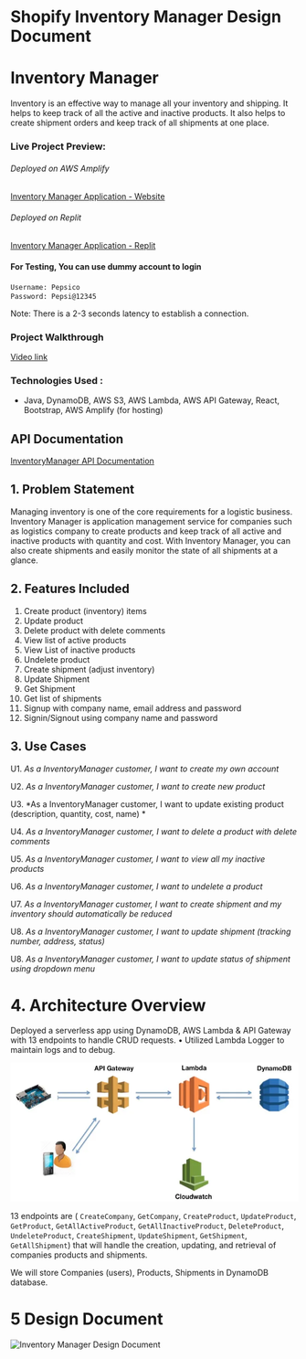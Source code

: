 # Shopify Inventory Manager Design Document

# Inventory Manager
Inventory is an effective way to manage all your inventory and shipping. It helps to keep track of all the active and inactive products.
It also helps to create shipment orders and keep track of all shipments at one place.


### Live Project Preview:
###### Deployed on AWS Amplify
[Inventory Manager Application - Website](https://main.d2tsc03xo6nb5v.amplifyapp.com/)

###### Deployed on Replit
[Inventory Manager Application - Replit](https://inventorymanager-frontend.poojaleo.repl.co/)

#### For Testing, You can use dummy account to login
    Username: Pepsico
    Password: Pepsi@12345

Note: There is a 2-3 seconds latency to establish a connection.

### Project Walkthrough
[Video link](https://www.loom.com/share/3fd04979bcce4ae8a5df0f73e11ad606)

### Technologies Used :
* Java, DynamoDB, AWS S3, AWS Lambda, AWS API Gateway, React, Bootstrap, AWS Amplify (for hosting)

## API Documentation
[InventoryManager API Documentation](http://invmanager-swagger.s3-website-us-west-2.amazonaws.com/#post-/company)

## 1. Problem Statement

Managing inventory is one of the core requirements for a logistic business. Inventory Manager is application management service for
companies such as logistics company to create products and keep track of all active and inactive products with quantity and cost.
With Inventory Manager, you can also create shipments and easily monitor the state of all shipments at a glance.

## 2. Features Included
1. Create product (inventory) items
2. Update product
3. Delete product with delete comments
4. View list of active products
5. View List of inactive products
6. Undelete product
7. Create shipment (adjust inventory)
8. Update Shipment
9. Get Shipment
10. Get list of shipments
11. Signup with company name, email address and password
12. Signin/Signout using company name and password

## 3. Use Cases

U1. *As a InventoryManager customer, I want to create my own account*

U2. *As a InventoryManager customer, I want to create new product*

U3. *As a InventoryManager customer, I want to update existing product (description, quantity, cost, name) *

U4. *As a InventoryManager customer, I want to delete a product with delete comments*

U5. *As a InventoryManager customer, I want to view all my inactive products*

U6. *As a InventoryManager customer, I want to undelete a product*

U7. *As a InventoryManager customer, I want to create shipment and my inventory should automatically be reduced*

U8. *As a InventoryManager customer, I want to update shipment (tracking number, address, status)*

U8. *As a InventoryManager customer, I want to update status of shipment using dropdown menu*


# 4. Architecture Overview

Deployed a serverless app using DynamoDB, AWS Lambda & API Gateway with 13 endpoints to handle CRUD requests.
•	Utilized Lambda Logger to maintain logs and to debug.


![Architecture Overview](https://github.com/poojaleo/inventory-manager/blob/54f0b7684af2a9de77902ecb7c90b67ec8271bca/src/resources/images/AWSArchitecture.png)


13 endpoints are
( `CreateCompany`, `GetCompany`,  `CreateProduct`, `UpdateProduct`, `GetProduct`,
`GetAllActiveProduct`, `GetAllInactiveProduct`,  `DeleteProduct`, `UndeleteProduct`,
`CreateShipment`, `UpdateShipment`, `GetShipment`, `GetAllShipment`) that will handle the
creation, updating, and retrieval of companies products and shipments.

We will store Companies (users), Products, Shipments in DynamoDB database. 

# 5 Design Document

![Inventory Manager Design Document](https://github.com/poojaleo/inventory-manager#readme)

